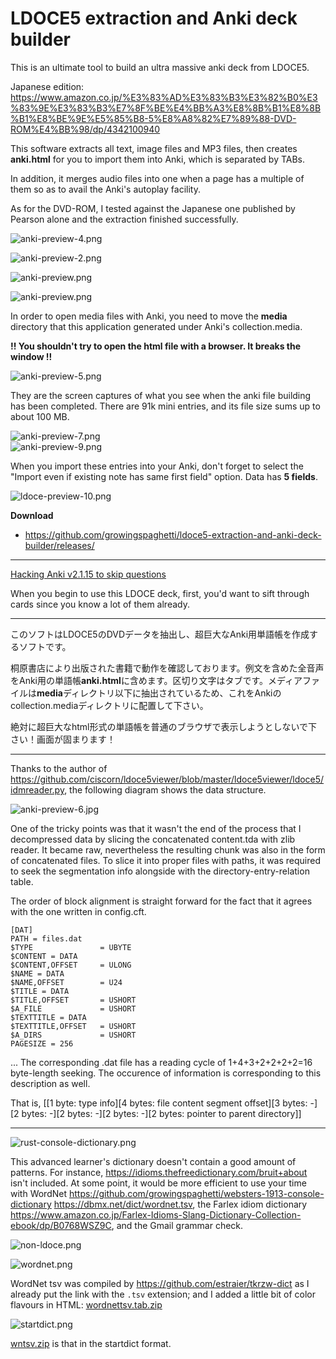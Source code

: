 # LDOCE5 extraction and Anki deck builder

This is an ultimate tool to build an ultra massive anki deck from LDOCE5.

Japanese edition:
  https://www.amazon.co.jp/%E3%83%AD%E3%83%B3%E3%82%B0%E3%83%9E%E3%83%B3%E7%8F%BE%E4%BB%A3%E8%8B%B1%E8%8B%B1%E8%BE%9E%E5%85%B8-5%E8%A8%82%E7%89%88-DVD-ROM%E4%BB%98/dp/4342100940

This software extracts all text, image files and MP3 files, then creates **anki.html** for you to import them into Anki, which is separated by TABs.

In addition, it merges audio files into one when a page has a multiple of them so as to avail the Anki's autoplay facility.

As for the DVD-ROM, I tested against the Japanese one published by Pearson alone and the extraction finished successfully.

![anki-preview-4.png](./anki-preview-4.png)

![anki-preview-2.png](./anki-preview-3.png)

![anki-preview.png](./anki-preview.png)

![anki-preview.png](./anki-preview-2.png)

In order to open media files with Anki, you need to move the **media** directory that this application generated under Anki's collection.media.

**!! You shouldn't try to open the html file with a browser. It breaks the window !!**

![anki-preview-5.png](./anki-preview-5.png)

They are the screen captures of what you see when the anki file building has been completed. There are 91k mini entries, and its file size sums up to about 100 MB.

![anki-preview-7.png](./anki-preview-7.png)<br>![anki-preview-9.png](./anki-preview-9.png)

When you import these entries into your Anki, don't forget to select the "Import even if existing note has same first field" option. Data has **5 fields**.

![ldoce-preview-10.png](./ldoce-preview-10.png)

**Download**
 - https://github.com/growingspaghetti/ldoce5-extraction-and-anki-deck-builder/releases/

---

[Hacking Anki v2.1.15 to skip questions](https://gist.github.com/growingspaghetti/65bdace87e963e89cd01a1daff3d96e3)

When you begin to use this LDOCE deck, first, you'd want to sift through cards since you know a lot of them already.

---

このソフトはLDOCE5のDVDデータを抽出し、超巨大なAnki用単語帳を作成するソフトです。

桐原書店により出版された書籍で動作を確認しております。例文を含めた全音声をAnki用の単語帳**anki.html**に含めます。区切り文字はタブです。メディアファイルは**media**ディレクトリ以下に抽出されているため、これをAnkiのcollection.mediaディレクトリに配置して下さい。

絶対に超巨大なhtml形式の単語帳を普通のブラウザで表示しようとしないで下さい！画面が固まります！

---

Thanks to the author of https://github.com/ciscorn/ldoce5viewer/blob/master/ldoce5viewer/ldoce5/idmreader.py, the following diagram shows the data structure.

![anki-preview-6.jpg](./anki-preview-6.jpg)

One of the tricky points was that it wasn't the end of the process that I decompressed data by slicing the concatenated content.tda with zlib reader. It became raw, nevertheless the resulting chunk was also in the form of concatenated files. To slice it into proper files with paths, it was required to seek the segmentation info alongside with the directory-entry-relation table.

The order of block alignment is straight forward for the fact that it agrees with the one written in config.cft.

```
[DAT]
PATH = files.dat
$TYPE               = UBYTE
$CONTENT = DATA
$CONTENT,OFFSET     = ULONG
$NAME = DATA
$NAME,OFFSET        = U24
$TITLE = DATA
$TITLE,OFFSET       = USHORT
$A_FILE             = USHORT
$TEXTTITLE = DATA
$TEXTTITLE,OFFSET   = USHORT
$A_DIRS             = USHORT
PAGESIZE = 256
```
... The corresponding .dat file has a reading cycle of 1+4+3+2+2+2+2=16 byte-length seeking. The occurence of information is corresponding to this description as well. 

That is,
[[1 byte: type info][4 bytes: file content segment offset][3 bytes: -][2 bytes: -][2 bytes: -][2 bytes: -][2 bytes: pointer to parent directory]]

----
![rust-console-dictionary.png](./rust-console-dictionary.png)

This advanced learner's dictionary doesn't contain a good amount of patterns. For instance, https://idioms.thefreedictionary.com/bruit+about isn't included. At some point, it would be more efficient to use your time with WordNet https://github.com/growingspaghetti/websters-1913-console-dictionary https://dbmx.net/dict/wordnet.tsv, the Farlex idiom dictionary https://www.amazon.co.jp/Farlex-Idioms-Slang-Dictionary-Collection-ebook/dp/B0768WSZ9C, and the Gmail grammar check.

![non-ldoce.png](./non-ldoce.png)

![wordnet.png](./wordnet.png)

WordNet tsv was compiled by https://github.com/estraier/tkrzw-dict as I already put the link with the `.tsv` extension; and I added a little bit of color flavours in HTML: [wordnettsv.tab.zip](./wordnettsv.tab.zip)

![startdict.png](./stardict.png)

[wntsv.zip](./wntsv.zip) is that in the startdict format.
